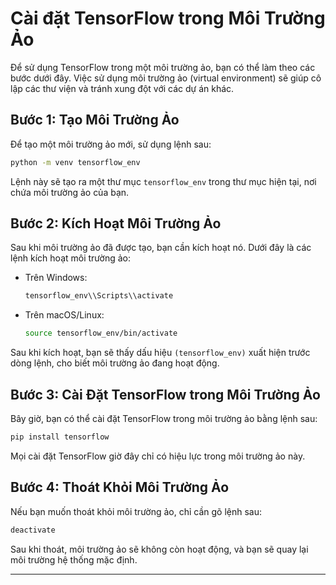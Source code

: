 # Cài đặt TensorFlow trong Môi Trường Ảo

Để sử dụng TensorFlow trong một môi trường ảo, bạn có thể làm theo các bước dưới đây. Việc sử dụng môi trường ảo (virtual environment) sẽ giúp cô lập các thư viện và tránh xung đột với các dự án khác.

## Bước 1: Tạo Môi Trường Ảo

Để tạo một môi trường ảo mới, sử dụng lệnh sau:

```bash
python -m venv tensorflow_env
```

Lệnh này sẽ tạo ra một thư mục `tensorflow_env` trong thư mục hiện tại, nơi chứa môi trường ảo của bạn.

## Bước 2: Kích Hoạt Môi Trường Ảo

Sau khi môi trường ảo đã được tạo, bạn cần kích hoạt nó. Dưới đây là các lệnh kích hoạt môi trường ảo:

- Trên Windows:
  
  ```bash
  tensorflow_env\\Scripts\\activate
  ```

- Trên macOS/Linux:
  
  ```bash
  source tensorflow_env/bin/activate
  ```

Sau khi kích hoạt, bạn sẽ thấy dấu hiệu `(tensorflow_env)` xuất hiện trước dòng lệnh, cho biết môi trường ảo đang hoạt động.

## Bước 3: Cài Đặt TensorFlow trong Môi Trường Ảo

Bây giờ, bạn có thể cài đặt TensorFlow trong môi trường ảo bằng lệnh sau:

```bash
pip install tensorflow
```

Mọi cài đặt TensorFlow giờ đây chỉ có hiệu lực trong môi trường ảo này.

## Bước 4: Thoát Khỏi Môi Trường Ảo

Nếu bạn muốn thoát khỏi môi trường ảo, chỉ cần gõ lệnh sau:

```bash
deactivate
```

Sau khi thoát, môi trường ảo sẽ không còn hoạt động, và bạn sẽ quay lại môi trường hệ thống mặc định.

---
